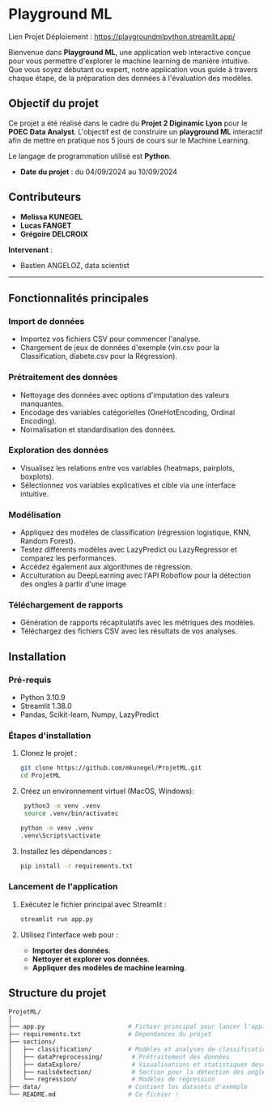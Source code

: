 # Playground ML

Lien Projet Déploiement : https://playgroundmlpython.streamlit.app/


Bienvenue dans **Playground ML**, une application web interactive conçue pour vous permettre d'explorer le machine learning de manière intuitive. Que vous soyez débutant ou expert, notre application vous guide à travers chaque étape, de la préparation des données à l'évaluation des modèles.

## Objectif du projet

Ce projet a été réalisé dans le cadre du **Projet 2 Diginamic Lyon** pour le **POEC Data Analyst**. L'objectif est de construire un **playground ML** interactif afin de mettre en pratique nos 5 jours de cours sur le Machine Learning.

Le langage de programmation utilisé est **Python**.

- **Date du projet** : du 04/09/2024 au 10/09/2024

## Contributeurs

- **Melissa KUNEGEL**
- **Lucas FANGET**
- **Grégoire DELCROIX**

**Intervenant** :
- Bastien ANGELOZ, data scientist

---

## Fonctionnalités principales

### Import de données
- Importez vos fichiers CSV pour commencer l'analyse.
- Chargement de jeux de données d'exemple (vin.csv pour la Classification, diabete.csv pour la Régression).

### Prétraitement des données
- Nettoyage des données avec options d'imputation des valeurs manquantes.
- Encodage des variables catégorielles (OneHotEncoding, Ordinal Encoding).
- Normalisation et standardisation des données.

### Exploration des données
- Visualisez les relations entre vos variables (heatmaps, pairplots, boxplots).
- Sélectionnez vos variables explicatives et cible via une interface intuitive.

### Modélisation
- Appliquez des modèles de classification (régression logistique, KNN, Random Forest).
- Testez différents modèles avec LazyPredict ou LazyRegressor et comparez les performances.
- Accédez également aux algorithmes de régression.
- Acculturation au DeepLearning avec l'API Roboflow pour la détection des ongles à partir d'une image

### Téléchargement de rapports
- Génération de rapports récapitulatifs avec les métriques des modèles.
- Téléchargez des fichiers CSV avec les résultats de vos analyses.

## Installation

### Pré-requis
- Python 3.10.9
- Streamlit 1.38.0
- Pandas, Scikit-learn, Numpy, LazyPredict

### Étapes d'installation

1. Clonez le projet :
    ```bash
    git clone https://github.com/mkunegel/ProjetML.git
    cd ProjetML
    ```

2. Créez un environnement virtuel (MacOS, Windows):
   ```bash
    python3 -m venv .venv
    source .venv/bin/activatec
    ```
   
   ```bash
   python -m venv .venv
   .venv\Scripts\activate
   ```

3. Installez les dépendances :
    ```bash
    pip install -r requirements.txt
    ```

### Lancement de l'application

1. Exécutez le fichier principal avec Streamlit :
    ```bash
    streamlit run app.py
    ```

2. Utilisez l'interface web pour :
    - **Importer des données**.
    - **Nettoyer et explorer vos données**.
    - **Appliquer des modèles de machine learning**.

## Structure du projet

```bash
ProjetML/
│
├── app.py                       # Fichier principal pour lancer l'application
├── requirements.txt             # Dépendances du projet
├── sections/
│   ├── classification/          # Modèles et analyses de classification
│   ├── dataPreprocessing/        # Prétraitement des données
│   ├── dataExplore/              # Visualisations et statistiques descriptives
│   ├── nailsdetection/           # Section pour la détection des ongles via API Roboflow
│   └── regression/               # Modèles de régression
├── data/                        # Contient les datasets d'exemple
└── README.md                    # Ce fichier !

